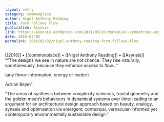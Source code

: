```yaml
---
layout: entry
category: commonplace
author: Nigel Anthony Reading
title: Form Follows Flow
publication: Asynsis
link: https://asynsis.wordpress.com/2011/05/26/dynamical-symmetries-asynsis/
date: 2016-02-02
permalink: 2016/02/02/nigel-anthony-reading-form-follows-flow
---
```


[[2016]] • [[commonplace]] • [[Nigel Anthony Reading]] • [[Asynsis]]
 
““The designs we see in nature are not chance. They rise naturally, spontaneously,
because they enhance access to flow…”

(any flows: information, energy or matter)

Adrian Bejan”

“The areas of synthesis between complexity sciences, fractal geometry and the golden mean’s behaviours in dynamical systems over time: leading to an argument for an architectural design approach based on beauty, analogy, synesis and optimisation via emergent, contextual, vernacular-informed yet contemporary environmentally sustainable design.”
